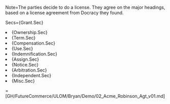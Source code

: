 Note=The parties decide to do a license.  They agree on the major headings, based on a license agreement from Docracy they found. 

Secs={Grant.Sec}<li>{Ownership.Sec}<li>{Term.Sec}<li>{Compensation.Sec}<li>{Use.Sec}<li>{Indemnification.Sec}<li>{Assign.Sec}<li>{Notice.Sec}<li>{Arbitration.Sec}<li>{Independent.Sec}<li>{Misc.Sec}

=[GH/FutureCommerce/ULOM/Bryan/Demo/02_Acme_Robinson_Agt_v01.md]